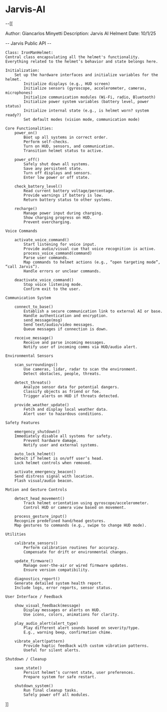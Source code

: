 # Jarvis-AI

--[[

Author: Giancarlos Minyetti
Description: Jarvis AI Helment 
Date: 10/1/25




-- Jarvis Public API -- 

    Class: IronManHelmet:
    Central class encapsulating all the helmet's functionality. 
    Everything related to the helmet’s behavior and state belongs here.

    Initialization:
        Set up the hardware interfaces and initialize variables for the helmet.
            Initialize displays (e.g., HUD screen)
            Initialize sensors (gyroscope, accelerometer, cameras, microphones)
            Initialize communication modules (Wi-Fi, radio, Bluetooth)
            Initialize power system variables (battery level, power status)
            Initialize internal state (e.g., is helmet worn? system ready?)
            Set default modes (vision mode, communication mode)

    Core Functionalities:   
        power_on()
            Boot up all systems in correct order.
            Perform self-checks.
            Turn on HUD, sensors, and communication.
            Transition helmet status to active.

        power_off()
            Safely shut down all systems.
            Save any persistent state.
            Turn off displays and sensors.
            Enter low power or off state.

        check_battery_level()
            Read current battery voltage/percentage.
            Provide warnings if battery is low.
            Return battery status to other systems.

        recharge()
            Manage power input during charging.
            Show charging progress on HUD.
            Prevent overcharging.

    Voice Commands

        activate_voice_command()
            Start listening for voice input.
            Provide audio/visual cue that voice recognition is active.
            process_voice_command(command)
            Parse user commands.
            Map commands to helmet actions (e.g., “open targeting mode”, “call Jarvis”).
            Handle errors or unclear commands.

        deactivate_voice_command()
            Stop voice listening mode.
            Confirm exit to the user.

    Communication System

        connect_to_base()
            Establish a secure communication link to external AI or base.
            Handle authentication and encryption.
            send_message(msg)
            Send text/audio/video messages.
            Queue messages if connection is down.

        receive_message()
            Receive and parse incoming messages.
            Notify user of incoming comms via HUD/audio alert.

    Environmental Sensors

        scan_surroundings()
            Use cameras, lidar, radar to scan the environment.
            Detect obstacles, people, threats.

        detect_threats()
            Analyze sensor data for potential dangers.
            Classify objects as friend or foe.
            Trigger alerts on HUD if threats detected.

        provide_weather_update()
            Fetch and display local weather data.
            Alert user to hazardous conditions.

    Safety Features

        emergency_shutdown()
        Immediately disable all systems for safety.
            Prevent hardware damage.
            Notify user and external systems.

        auto_lock_helmet()
        Detect if helmet is on/off user’s head.
        Lock helmet controls when removed.

        activate_emergency_beacon()
        Send distress signal with location.
        Flash visual/audio beacon.

    Motion and Gesture Controls

        detect_head_movement()
            Track helmet orientation using gyroscope/accelerometer.
            Control HUD or camera view based on movement.

        process_gesture_input()
        Recognize predefined hand/head gestures.
        Map gestures to commands (e.g., swipe to change HUD mode).

    Utilities

        calibrate_sensors()
            Perform calibration routines for accuracy.
            Compensate for drift or environmental changes.

        update_firmware()
            Manage over-the-air or wired firmware updates.
            Ensure version compatibility.

        diagnostics_report()
        Generate detailed system health report.
        Include logs, error reports, sensor status.

    User Interface / Feedback

        show_visual_feedback(message)
            Display messages or alerts on HUD.
            Use icons, colors, animations for clarity.

        play_audio_alert(alert_type)
            Play different alert sounds based on severity/type.
            E.g., warning beep, confirmation chime.

        vibrate_alert(pattern)
            Provide haptic feedback with custom vibration patterns.
            Useful for silent alerts.

    Shutdown / Cleanup

        save_state()
            Persist helmet’s current state, user preferences.
            Prepare system for safe restart.

        shutdown_system()
            Run final cleanup tasks.
            Safely power off all modules.
       
]]


